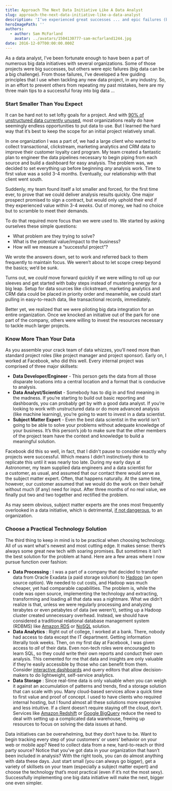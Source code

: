 ```yaml
---
title: Approach The Next Data Initiative Like A Data Analyst
slug: approach-the-next-data-initiative-like-a-data-analyst
description: 'I’ve experienced great successes ... and epic failures (big data can be a big challenge). From those failures, I’ve developed a few guiding principles.'
heroImagePath: ''
authors:
  - author: Sam McFarland
    avatar: ../avatars/1504130777-sam-mcfarland1244.jpg
date: 2016-12-07T00:00:00.000Z
---
```


As a data analyst, I’ve been fortunate enough to have been a part of numerous big data initiatives with several organizations. Some of those projects were big successes, but others were epic failures (big data can be a big challenge). From those failures, I’ve developed a few guiding principles that I use when tackling any new data project, in any industry. So, in an effort to prevent others from repeating my past mistakes, here are my three main tips to a successful foray into big data …

### Start Smaller Than You Expect

It can be hard not to set lofty goals for a project. And with [90% of unstructured data currently unused](https://www.kdnuggets.com/2015/11/importance-dark-data-big-data-world.html), most organizations really do have seemingly endless opportunities to put data to use. But I learned the hard way that it’s best to keep the scope for an&nbsp;initial project relatively small.

In one organization I was a part of, we had a large client who wanted to collect transactional, clickstream, marketing analytics and CRM data to improve their customer loyalty card program. My team created a fantastic plan to engineer the data pipelines necessary to begin piping from each source and build a dashboard for easy analysis. The problem was, we decided to set everything up before beginning _any_&nbsp;analysis work. Time to first value was a solid 3-4 months. Eventually, our relationship with that client went south.

Suddenly, my team found itself a lot smaller and forced, for the first time ever, to prove that we could deliver analysis results quickly. One major prospect promised to sign a contract, but would only uphold their end if they experienced value within 3-4 _weeks_. Out of money, we had no choice but to scramble to meet their demands.

To do that required more focus than we were used to. We started by asking ourselves these simple questions:

- What problem are they trying to solve?
- What is the potential value/impact to the business?
- How will we&nbsp;measure a “successful project”?

We wrote the answers down, set to work and referred back to them frequently to maintain focus. We weren’t about to let scope creep beyond the basics; we’d be sunk.

Turns out, we _could_&nbsp;move forward quickly if we were willing to roll up our sleeves and get started with baby steps instead of mustering energy for a big leap. Setup for data sources like clickstream, marketing analytics and CRM data could be placed in priority order and meanwhile, we could start pulling in easy-to-reach data, like transactional records, immediately.

Better yet, we realized that we were piloting big data integration for an entire organization. Once we knocked an initiative out of the park for one part of the company, others were&nbsp;willing to invest the resources necessary to tackle much larger projects.

### Know More Than Your Data

As you assemble your crack team of data whizzes, you’ll need more than standard project roles (like project manager and project sponsor). Early on, I worked at Facebook, who did this well. Every internal project was comprised of three major skillsets:

- **Data Developer/Engineer** - This person gets the data from all those disparate locations into a central location and a format that is conducive to analysis. 
- **Data Analyst/Scientist** - Somebody has to dig in and find meaning in the madness. If you’re starting to build out basic reporting and dashboards, you can probably get by with a good data analyst. If you’re looking to work with unstructured data or do more advanced analysis (like machine learning), you’re going to want to invest in a data scientist.
- **Subject Matter Expert** - Even the best data scientist in the world isn’t going to be able to solve your problems without adequate knowledge of your business. It’s this person’s job to make sure that the other members of the project team have the context and knowledge to build a meaningful solution.

Facebook did this so well, in fact, that I didn't pause to consider exactly why projects were successful. Which means&nbsp;I didn’t instinctively think to replicate this until it was nearly too late. During my early days at Astronomer, my team&nbsp;supplied data engineers and a data scientist for a&nbsp;customer, as usual, and assumed that our contact there would serve as the subject matter expert. Often,&nbsp;that happens naturally. At the same time, however, our customer assumed that we would do the work on their behalf without much (if any) need for input. After three months of no real value, we finally put two and two together and&nbsp;rectified the problem.

As may seem obvious, subject matter experts are the ones most frequently overlooked in a data initiative, which is detrimental, [if not dangerous](https://www.forbes.com/sites/kalevleetaru/2016/06/12/why-we-need-more-domain-experts-in-the-data-sciences/#19de82143374), to an organization.&nbsp;

### Choose a Practical Technology Solution

The third thing to keep in mind is to be practical when choosing technology. All of us want what's&nbsp;newest and most cutting edge. It makes sense: there’s always some great new tech with soaring promises. But sometimes it isn’t the best solution for the problem at hand. Here are a few areas where I now pursue function over fashion:

- **Data Processing** : I was a part of a company that&nbsp;decided to transfer data from Oracle Exadata (a paid storage solution) to [Hadoop](https://hadoop.apache.org/) (an open source option). We needed to cut costs, and Hadoop was much cheaper, yet had comparable capabilities. The problem is, while the code was open source, implementing the technology and extracting, transforming and loading all that&nbsp;data was a nightmare. What we didn’t realize is that, unless we were regularly processing and analyzing terabytes or even petabytes of data (we weren’t), setting up a Hadoop cluster created unnecessary overhead. Instead, we should have considered a traditional relational database management system (RDBMS) like [Amazon RDS](https://aws.amazon.com/rds/) or [NoSQL](https://nosql-database.org/) solution.
- **Data Analytics** : Right out of college, I worked at a bank. There, nobody had access to data except the IT department. Getting information literally took weeks. Then, on my first day at Facebook, I was given access to _all_ of their data. Even non-tech roles were encouraged to learn SQL, so they could write their own reports and conduct their own analysis. This cemented for me that data and insights are only valuable if they’re easily accessible by those who can&nbsp;benefit from them. Consider [interactive dashboards](https://www.astronomer.io/blog/six-open-source-dashboards) and query editors that allow decision-makers to do lightweight, self-service analytics.
- **Data Storage** : Since real-time data is only valuable when you can weigh it against an accumulation of patterns and trends, find a storage solution that can scale with you. Many cloud-based services allow a quick time to first value and proof of concept. I used to have clients who required internal hosting, but I found almost all these solutions more expensive and less intuitive. If a client doesn’t require staying off the cloud, don’t. Services like [Amazon Redshift](https://aws.amazon.com/redshift/) or [Google BigQuery](https://cloud.google.com/bigquery/) reduce the need to deal with setting up a complicated data warehouse, freeing up resources to focus on solving the data issues at hand.

Data initiatives can be overwhelming, but they don’t have to be. Want to begin tracking every step of your customers’ or users’ behavior on your web or mobile app? Need to collect data from a new, hard-to-reach or third party source? Notice that you’ve got data in your organization that hasn’t been included in analysis? With the right tools, you can do almost anything with data these days. Just start small (you can always go bigger), get a variety of skillsets on your team (especially a subject matter expert) and choose the technology that’s most practical (even if it’s not the most sexy). Successfully implementing one big data initiative will make the next, bigger one even simpler.


